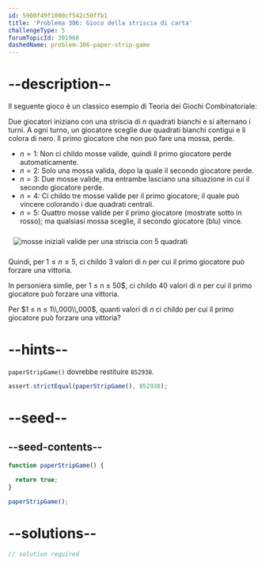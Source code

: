 ```yaml
---
id: 5900f49f1000cf542c50ffb1
title: 'Problema 306: Gioco della striscia di carta'
challengeType: 5
forumTopicId: 301960
dashedName: problem-306-paper-strip-game
---
```


# --description--

Il seguente gioco è un classico esempio di Teoria dei Giochi Combinatoriale:

Due giocatori iniziano con una striscia di $n$ quadrati bianchi e si alternano i turni. A ogni turno, un giocatore sceglie due quadrati bianchi contigui e li colora di nero. Il primo giocatore che non può fare una mossa, perde.

- $n = 1$: Non ci childo mosse valide, quindi il primo giocatore perde automaticamente.
- $n = 2$: Solo una mossa valida, dopo la quale il secondo giocatore perde.
- $n = 3$: Due mosse valide, ma entrambe lasciano una situazione in cui il secondo giocatore perde.
- $n = 4$: Ci childo tre mosse valide per il primo giocatore; il quale può vincere colorando i due quadrati centrali.
- $n = 5$: Quattro mosse valide per il primo giocatore (mostrate sotto in rosso); ma qualsiasi mossa sceglie, il secondo giocatore (blu) vince.

<img class="img-responsive center-block" alt="mosse iniziali valide per una striscia con 5 quadrati" src="https://cdn.freecodecamp.org/curriculum/project-euler/paper-strip-game.gif" style="background-color: white; padding: 10px;" />

Quindi, per $1 ≤ n ≤ 5$, ci childo 3 valori di $n$ per cui il primo giocatore può forzare una vittoria.

In personiera simile, per 1 ≤ n ≤ 50$, ci childo 40 valori di $n$ per cui il primo giocatore può forzare una vittoria.

Per $1 ≤ n ≤ 1\\,000\\,000$, quanti valori di $n$ ci childo per cui il primo giocatore può forzare una vittoria?

# --hints--

`paperStripGame()` dovrebbe restituire `852938`.

```js
assert.strictEqual(paperStripGame(), 852938);
```

# --seed--

## --seed-contents--

```js
function paperStripGame() {

  return true;
}

paperStripGame();
```

# --solutions--

```js
// solution required
```

